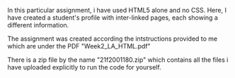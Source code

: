In this particular assignment, i have used HTML5 alone and no CSS.
Here, I have created a student's profile with inter-linked pages, each showing a different information.

The assignment was created according the intstructions provided to me which are under the PDF "Week2_LA_HTML.pdf"

There is a zip file by the name "21f2001180.zip" which contains all the files i have uploaded explicitly to run the code for yourself.

